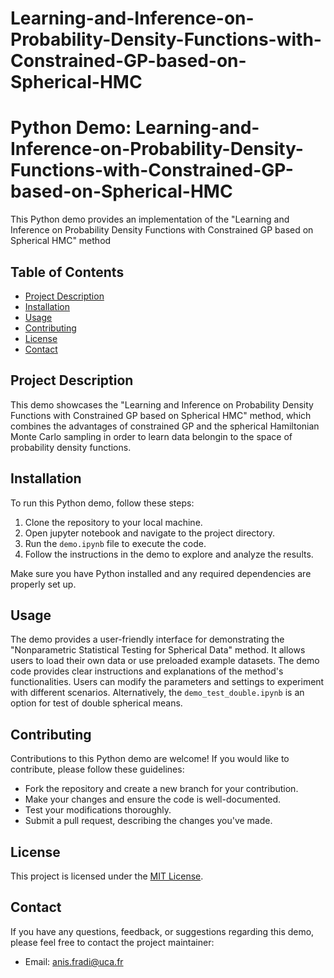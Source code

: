 # Learning-and-Inference-on-Probability-Density-Functions-with-Constrained-GP-based-on-Spherical-HMC

# Python Demo: Learning-and-Inference-on-Probability-Density-Functions-with-Constrained-GP-based-on-Spherical-HMC

This Python demo provides an implementation of the "Learning and Inference on Probability Density Functions with Constrained GP based on Spherical HMC" method

## Table of Contents

- [Project Description](#project-description)
- [Installation](#installation)
- [Usage](#usage)
- [Contributing](#contributing)
- [License](#license)
- [Contact](#contact)

## Project Description

This demo showcases the "Learning and Inference on Probability Density Functions with Constrained GP based on Spherical HMC" method, which combines the advantages of constrained GP and the spherical Hamiltonian Monte Carlo sampling in order to learn data belongin to the space of probability density functions.

## Installation

To run this Python demo, follow these steps:

1. Clone the repository to your local machine.
2. Open jupyter notebook and navigate to the project directory.
3. Run the `demo.ipynb` file to execute the code.
4. Follow the instructions in the demo to explore and analyze the results.

Make sure you have Python installed and any required dependencies are properly set up.

## Usage

The demo provides a user-friendly interface for demonstrating the "Nonparametric Statistical Testing for Spherical Data" method. It allows users to load their own data or use preloaded example datasets. The demo code provides clear instructions and explanations of the method's functionalities. Users can modify the parameters and settings to experiment with different scenarios. Alternatively, the `demo_test_double.ipynb` is an option for test of double spherical means.

## Contributing

Contributions to this Python demo are welcome! If you would like to contribute, please follow these guidelines:

- Fork the repository and create a new branch for your contribution.
- Make your changes and ensure the code is well-documented.
- Test your modifications thoroughly.
- Submit a pull request, describing the changes you've made.

## License

This project is licensed under the [MIT License](LICENSE).

## Contact

If you have any questions, feedback, or suggestions regarding this demo, please feel free to contact the project maintainer:

- Email: anis.fradi@uca.fr
